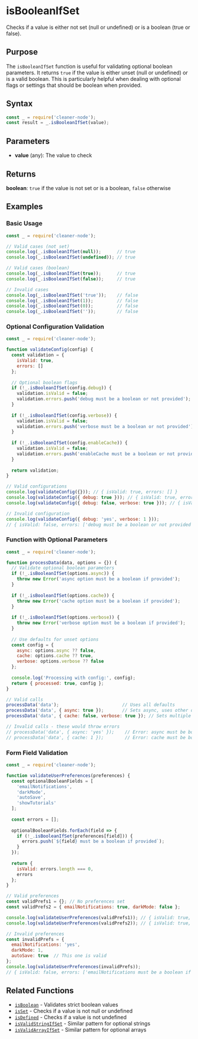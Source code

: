 # isBooleanIfSet

Checks if a value is either not set (null or undefined) or is a boolean (true or false).

## Purpose

The `isBooleanIfSet` function is useful for validating optional boolean parameters. It returns `true` if the value is either unset (null or undefined) or is a valid boolean. This is particularly helpful when dealing with optional flags or settings that should be boolean when provided.

## Syntax

```javascript
const _ = require('cleaner-node');
const result = _.isBooleanIfSet(value);
```

## Parameters

- **value** (any): The value to check

## Returns

**boolean**: `true` if the value is not set or is a boolean, `false` otherwise

## Examples

### Basic Usage

```javascript
const _ = require('cleaner-node');

// Valid cases (not set)
console.log(_.isBooleanIfSet(null));      // true
console.log(_.isBooleanIfSet(undefined)); // true

// Valid cases (boolean)
console.log(_.isBooleanIfSet(true));      // true
console.log(_.isBooleanIfSet(false));     // true

// Invalid cases
console.log(_.isBooleanIfSet('true'));    // false
console.log(_.isBooleanIfSet(1));         // false
console.log(_.isBooleanIfSet(0));         // false
console.log(_.isBooleanIfSet(''));        // false
```

### Optional Configuration Validation

```javascript
const _ = require('cleaner-node');

function validateConfig(config) {
  const validation = {
    isValid: true,
    errors: []
  };
  
  // Optional boolean flags
  if (!_.isBooleanIfSet(config.debug)) {
    validation.isValid = false;
    validation.errors.push('debug must be a boolean or not provided');
  }
  
  if (!_.isBooleanIfSet(config.verbose)) {
    validation.isValid = false;
    validation.errors.push('verbose must be a boolean or not provided');
  }
  
  if (!_.isBooleanIfSet(config.enableCache)) {
    validation.isValid = false;
    validation.errors.push('enableCache must be a boolean or not provided');
  }
  
  return validation;
}

// Valid configurations
console.log(validateConfig({})); // { isValid: true, errors: [] }
console.log(validateConfig({ debug: true })); // { isValid: true, errors: [] }
console.log(validateConfig({ debug: false, verbose: true })); // { isValid: true, errors: [] }

// Invalid configuration
console.log(validateConfig({ debug: 'yes', verbose: 1 }));
// { isValid: false, errors: ['debug must be a boolean or not provided', 'verbose must be a boolean or not provided'] }
```

### Function with Optional Parameters

```javascript
const _ = require('cleaner-node');

function processData(data, options = {}) {
  // Validate optional boolean parameters
  if (!_.isBooleanIfSet(options.async)) {
    throw new Error('async option must be a boolean if provided');
  }
  
  if (!_.isBooleanIfSet(options.cache)) {
    throw new Error('cache option must be a boolean if provided');
  }
  
  if (!_.isBooleanIfSet(options.verbose)) {
    throw new Error('verbose option must be a boolean if provided');
  }
  
  // Use defaults for unset options
  const config = {
    async: options.async ?? false,
    cache: options.cache ?? true,
    verbose: options.verbose ?? false
  };
  
  console.log('Processing with config:', config);
  return { processed: true, config };
}

// Valid calls
processData('data');                        // Uses all defaults
processData('data', { async: true });       // Sets async, uses other defaults
processData('data', { cache: false, verbose: true }); // Sets multiple options

// Invalid calls - these would throw errors
// processData('data', { async: 'yes' });    // Error: async must be boolean
// processData('data', { cache: 1 });        // Error: cache must be boolean
```

### Form Field Validation

```javascript
const _ = require('cleaner-node');

function validateUserPreferences(preferences) {
  const optionalBooleanFields = [
    'emailNotifications',
    'darkMode',
    'autoSave',
    'showTutorials'
  ];
  
  const errors = [];
  
  optionalBooleanFields.forEach(field => {
    if (!_.isBooleanIfSet(preferences[field])) {
      errors.push(`${field} must be a boolean if provided`);
    }
  });
  
  return {
    isValid: errors.length === 0,
    errors
  };
}

// Valid preferences
const validPrefs1 = {}; // No preferences set
const validPrefs2 = { emailNotifications: true, darkMode: false };

console.log(validateUserPreferences(validPrefs1)); // { isValid: true, errors: [] }
console.log(validateUserPreferences(validPrefs2)); // { isValid: true, errors: [] }

// Invalid preferences
const invalidPrefs = { 
  emailNotifications: 'yes', 
  darkMode: 1,
  autoSave: true  // This one is valid
};
console.log(validateUserPreferences(invalidPrefs));
// { isValid: false, errors: ['emailNotifications must be a boolean if provided', 'darkMode must be a boolean if provided'] }
```

## Related Functions

- [`isBoolean`](./is-boolean.md) - Validates strict boolean values
- [`isSet`](./is-set.md) - Checks if a value is not null or undefined
- [`isDefined`](./is-defined.md) - Checks if a value is not undefined
- [`isValidStringIfSet`](./is-valid-string-ifset.md) - Similar pattern for optional strings
- [`isValidArrayIfSet`](./is-valid-array-ifset.md) - Similar pattern for optional arrays 